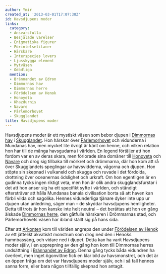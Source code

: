 ```yaml
---
author: Ymir
created_at: '2013-03-01T17:07:30Z'
id: Havsdjupens moder
links:
  category:
  - Ansvarsfulla
  - Besjälade varelser
  - Enigmatiska figurer
  - Förintelsetitaner
  - Härskare
  - Interspecies lovers
  - Ljusskygga element
  - Mytväsen
  - Odödliga
  mention:
  - Brännandet av Edron
  - Dimmornas hav
  - Dimmornas herre
  - Förödelsen av Henok
  - Honoyeta
  - Khazdurnis
  - Navare
  - Pärlemorhovet
  - Skugglandet
title: Havsdjupens moder
---
```


Havsdjupens moder är ett mystiskt väsen som bebor djupen i [Dimmornas hav] i [Skugglandet]. Hon
härskar över [Pärlemorhovet] och vidunderna i Mundanas hav, men mycket lite övrigt är känt om henne,
och vilken relation hon har till de många havsgudarna i världen. En legend förtäljer att hon fordom
var en av deras skara, men förlorade sina domäner till [Honoyeta] och [Navare] och drog sig tillbaka
till mörkret och drömmarna, där hon kom att rå över Skugglandets speglingar av havsvidderna, vågorna
och djupen. Hon stöpte sin skepnad i vulkaneld och skugga och ruvade i det fördolda, drottning över
oceanernas ödslighet och urkraft. Om hon egentligen är en gudinna tycks ingen riktigt veta, men hon
är olik andra skugglandsfurstar i det att hon anser sig ha ett specifikt syfte i världen, och
ständigt eftersträvar att hålla Mundanas banala civilisation borta så att haven kan förbli vilda och
sagolika. Hennes vidunderliga tjänare dyker inte upp ur djupen utan anledning, säger man – de
skyddar havsdjupens hemligheter. Detta till trots är hon kanske inte helt neutral – det berättas att
hon en gång älskade [Dimmornas herre], den gåtfulle härskaren i Drömmarnas stad, och Pärlemorhovets
väsen har ibland ställt sig på hans sida.

Efter att [Arkonten] kom till världen angreps den under [Förödelsen av Henok] av ett jättelikt
akvatiskt monstrum som drog ned den i Henoks hamnbassäng, och vidare ned i djupet. Detta kan ha
varit Havsdjupens moder själv, i en upprepning av den gång hon kom till Dimmornas herres undsättning
i [Brännandet av Edron]. Denna gång tycks båda vidundren ha överlevt, men inget ögonvittne fick en
klar bild av havsmonstret, och det är en öppen fråga om det var Havsdjupens moder själv, och i så
fall hennes sanna form, eller bara någon tillfällig skepnad hon antagit.

  [Dimmornas hav]: Dimmornas_hav
  [Skugglandet]: Skugglandet
  [Pärlemorhovet]: Pärlemorhovet
  [Honoyeta]: Honoyeta
  [Navare]: Navare
  [Dimmornas herre]: Dimmornas_herre
  [Arkonten]: Khazdurnis
  [Förödelsen av Henok]: Förödelsen_av_Henok
  [Brännandet av Edron]: Brännandet_av_Edron